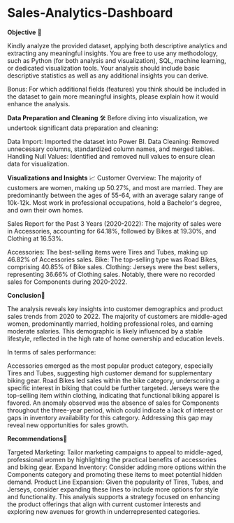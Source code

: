 # Sales-Analytics-Dashboard
**Objective** 🎯

Kindly analyze the provided dataset, applying both descriptive analytics and extracting any meaningful insights. You are free to use any methodology, such as Python (for both analysis and visualization), SQL, machine learning, or dedicated visualization tools. Your analysis should include basic descriptive statistics as well as any additional insights you can derive.

Bonus: For which additional fields (features) you think should be included in the dataset to gain more meaningful insights, please explain how it would enhance the analysis.

**Data Preparation and Cleaning** 🛠️
Before diving into visualization, we undertook significant data preparation and cleaning:

Data Import: Imported the dataset into Power BI.
Data Cleaning: Removed unnecessary columns, standardized column names, and merged tables.
Handling Null Values: Identified and removed null values to ensure clean data for visualization.

**Visualizations and Insights** 📈
Customer Overview: The majority of customers are women, making up 50.27%, and most are married. They are predominantly between the ages of 55-64, 
with an average salary range of 10k-12k. Most work in professional occupations, hold a Bachelor's degree, and own their own homes.

Sales Report for the Past 3 Years (2020-2022): The majority of sales were in Accessories, accounting for 64.18%, 
followed by Bikes at 19.30%, and Clothing at 16.53%.

Accessories: The best-selling items were Tires and Tubes, making up 46.82% of Accessories sales.
Bike: The top-selling type was Road Bikes, comprising 40.85% of Bike sales.
Clothing: Jerseys were the best sellers, representing 36.66% of Clothing sales.
Notably, there were no recorded sales for Components during 2020-2022.

**Conclusion**🌟

The analysis reveals key insights into customer demographics and product sales trends from 2020 to 2022. The majority of customers are middle-aged women, predominantly married, holding professional roles, and earning moderate salaries. This demographic is likely influenced by a stable lifestyle, reflected in the high rate of home ownership and education levels.

In terms of sales performance:

Accessories emerged as the most popular product category, especially Tires and Tubes, suggesting high customer demand for supplementary biking gear.
Road Bikes led sales within the bike category, underscoring a specific interest in biking that could be further targeted.
Jerseys were the top-selling item within clothing, indicating that functional biking apparel is favored.
An anomaly observed was the absence of sales for Components throughout the three-year period, which could indicate a lack of interest or gaps in inventory availability for this category. Addressing this gap may reveal new opportunities for sales growth.

**Recommendations**🚀

Targeted Marketing: Tailor marketing campaigns to appeal to middle-aged, professional women by highlighting the practical benefits of accessories and biking gear.
Expand Inventory: Consider adding more options within the Components category and promoting these items to meet potential hidden demand.
Product Line Expansion: Given the popularity of Tires, Tubes, and Jerseys, consider expanding these lines to include more options for style and functionality.
This analysis supports a strategy focused on enhancing the product offerings that align with current customer interests and exploring new avenues for growth in underrepresented categories.


